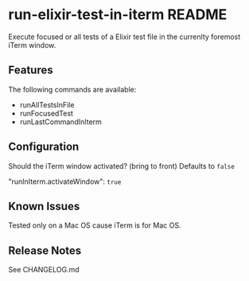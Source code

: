 # run-elixir-test-in-iterm README

Execute focused or all tests of a Elixir test file in the currenlty foremost iTerm window.

## Features

The following commands are available:

* runAllTestsInFile
* runFocusedTest
* runLastCommandInIterm

## Configuration

Should the iTerm window activated? (bring to front)
Defaults to `false`

"runInIterm.activateWindow": `true`

## Known Issues

Tested only on a Mac OS cause iTerm is for Mac OS.

## Release Notes

See CHANGELOG.md